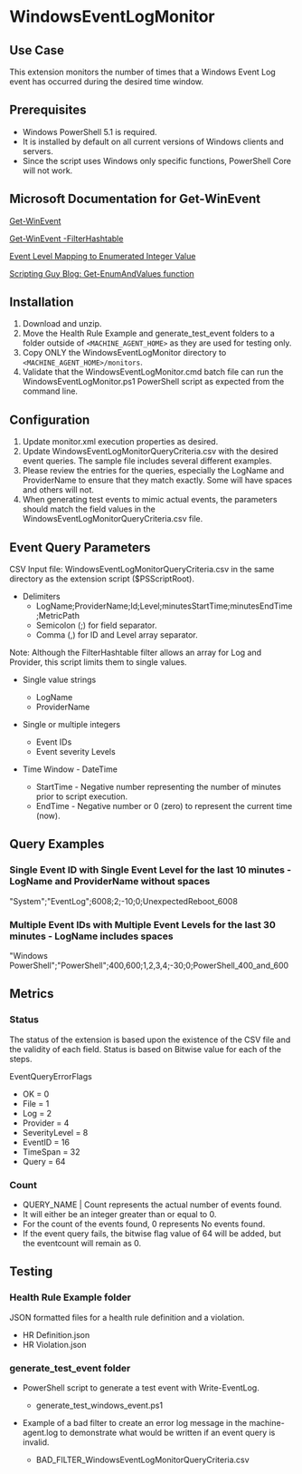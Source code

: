 # WindowsEventLogMonitor #

## Use Case ##

This extension monitors the number of times that a Windows Event Log event has occurred during the desired time window.

## Prerequisites ##

- Windows PowerShell 5.1 is required.
- It is installed by default on all current versions of Windows clients and servers.
- Since the script uses Windows only specific functions, PowerShell Core will not work.

## Microsoft Documentation for Get-WinEvent ##

<a href="https://learn.microsoft.com/en-us/powershell/module/microsoft.powershell.diagnostics/get-winevent?view=powershell-5.1">Get-WinEvent</a>

<a href="https://learn.microsoft.com/en-us/powershell/scripting/samples/creating-get-winevent-queries-with-filterhashtable?view=powershell-5.1">Get-WinEvent -FilterHashtable</a>

<a href="https://learn.microsoft.com/en-us/dotnet/api/system.diagnostics.eventing.reader.standardeventlevel?view=dotnet-plat-ext-8.0">Event Level Mapping to Enumerated Integer Value</a>

<a href="https://devblogs.microsoft.com/scripting/working-with-enums-in-powershell-5">Scripting Guy Blog: Get-EnumAndValues function</a>

## Installation ##

1. Download and unzip.
2. Move the Health Rule Example and generate_test_event folders to a folder outside of `<MACHINE_AGENT_HOME>` as they are used for testing only.
3. Copy ONLY the WindowsEventLogMonitor directory to `<MACHINE_AGENT_HOME>/monitors`.
4. Validate that the WindowsEventLogMonitor.cmd batch file can run the WindowsEventLogMonitor.ps1 PowerShell script as expected from the command line.

## Configuration ##

1. Update monitor.xml execution properties as desired.
2. Update WindowsEventLogMonitorQueryCriteria.csv with the desired event queries. The sample file includes several different examples.
3. Please review the entries for the queries, especially the LogName and ProviderName to ensure that they match exactly. Some will have spaces and others will not.
4. When generating test events to mimic actual events, the parameters should match the field values in the WindowsEventLogMonitorQueryCriteria.csv file.

## Event Query Parameters ##

CSV Input file: WindowsEventLogMonitorQueryCriteria.csv in the same directory as the extension script ($PSScriptRoot).

- Delimiters
	* LogName;ProviderName;Id;Level;minutesStartTime;minutesEndTime;MetricPath
	* Semicolon (;) for field separator.
	* Comma (,) for ID and Level array separator.

Note: Although the FilterHashtable filter allows an array for Log and Provider, this script limits them to single values.

- Single value strings
	* LogName
	* ProviderName

- Single or multiple integers
	* Event IDs
	* Event severity Levels
	
- Time Window - DateTime
	* StartTime - Negative number representing the number of minutes prior to script execution.
	* EndTime - Negative number or 0 (zero) to represent the current time (now).


## Query Examples ##

### Single Event ID with Single Event Level for the last 10 minutes - LogName and ProviderName without spaces ###
"System";"EventLog";6008;2;-10;0;UnexpectedReboot_6008

### Multiple Event IDs with Multiple Event Levels for the last 30 minutes - LogName includes spaces ###
"Windows PowerShell";"PowerShell";400,600;1,2,3,4;-30;0;PowerShell_400_and_600

## Metrics ##

### Status ###
The status of the extension is based upon the existence of the CSV file and the validity of each field.
Status is based on Bitwise value for each of the steps.

EventQueryErrorFlags

- OK = 0
- File = 1
- Log = 2
- Provider = 4
- SeverityLevel = 8
- EventID = 16
- TimeSpan = 32
- Query = 64


### Count ###
- QUERY_NAME | Count represents the actual number of events found.
- It will either be an integer greater than or equal to 0.
- For the count of the events found, 0 represents No events found.
- If the event query fails, the bitwise flag value of 64 will be added, but the eventcount will remain as 0.



## Testing ##

### Health Rule Example folder ###
JSON formatted files for a health rule definition and a violation.

- HR Definition.json
- HR Violation.json


### generate_test_event folder ###

- PowerShell script to generate a test event with Write-EventLog.
	* generate_test_windows_event.ps1

- Example of a bad filter to create an error log message in the machine-agent.log to demonstrate what would be written if an event query is invalid.
	* BAD_FILTER_WindowsEventLogMonitorQueryCriteria.csv
	


